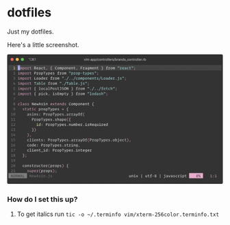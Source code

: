 # dotfiles

Just my dotfiles.

Here's a little screenshot.

![Alt text](/screenshot.png?raw=true "A nice screenshot")

### How do I set this up?
1. To get italics run `tic -o ~/.terminfo vim/xterm-256color.terminfo.txt`
